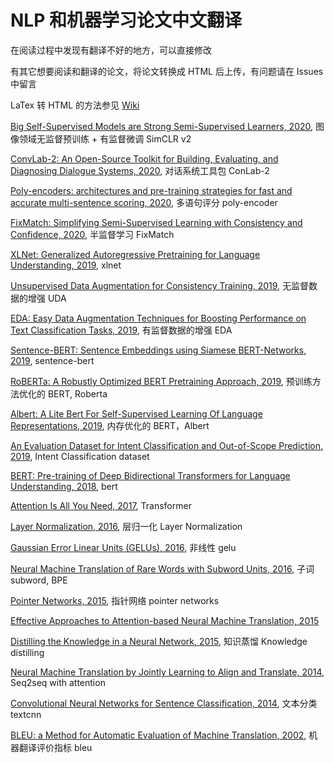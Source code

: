 # NLP 和机器学习论文中文翻译

在阅读过程中发现有翻译不好的地方，可以直接修改

有其它想要阅读和翻译的论文，将论文转换成 HTML 后上传，有问题请在 Issues 中留言

LaTex 转 HTML 的方法参见 [Wiki](https://github.com/yiyibooks/nlp_machine_learning_papers/wiki/%E5%A6%82%E4%BD%95%E5%B0%86-LaTex-%E8%BD%AC%E6%8D%A2%E6%88%90-HTML) 

[Big Self-Supervised Models are Strong Semi-Supervised Learners, 2020](https://www.yiyibooks.cn/nlp/SimCLRv2/index.html), 图像领域无监督预训练 + 有监督微调 SimCLR v2

[ConvLab-2: An Open-Source Toolkit for Building, Evaluating, and Diagnosing Dialogue Systems, 2020](https://www.yiyibooks.cn/nlp/ConvLab2/index.html), 对话系统工具包 ConLab-2

[Poly-encoders: architectures and pre-training strategies for fast and accurate multi-sentence scoring, 2020](https://www.yiyibooks.cn/nlp/poly-encoder/index.html), 多语句评分 poly-encoder

[FixMatch: Simplifying Semi-Supervised Learning with Consistency and Confidence, 2020](https://www.yiyibooks.cn/nlp/FixMatch/index.html), 半监督学习 FixMatch

[XLNet: Generalized Autoregressive Pretraining for Language Understanding, 2019](https://www.yiyibooks.cn/nlp/XLNet/index.html), xlnet

[Unsupervised Data Augmentation for Consistency Training, 2019](https://www.yiyibooks.cn/nlp/uda/index.html), 无监督数据的增强 UDA

[EDA: Easy Data Augmentation Techniques for Boosting Performance on Text Classification Tasks, 2019](https://yiyibooks.cn/nlp/EDA/index.html), 有监督数据的增强 EDA

[Sentence-BERT: Sentence Embeddings using Siamese BERT-Networks, 2019](https://www.yiyibooks.cn/nlp/SentenceBERT_Sentence_Embeddings_using_Siamese_BERTNetworks/index.html), sentence-bert

[RoBERTa: A Robustly Optimized BERT Pretraining Approach, 2019](https://www.yiyibooks.cn/nlp/roberta/index.html), 预训练方法优化的 BERT, Roberta

[Albert: A Lite Bert For Self-Supervised Learning Of Language Representations, 2019](https://yiyibooks.cn/yiyibooks/A_LITE_BERT_FOR_SELFSUPERVISED_LEARNING_OF_LANGUAGE_REPRESENTATIONS/index.html), 内存优化的 BERT，Albert

[An Evaluation Dataset for Intent Classification and Out-of-Scope Prediction, 2019](https://yiyibooks.cn/yiyibooks/An_Evaluation_Dataset_for_Intent_Classification/index.html), Intent Classification dataset

[BERT: Pre-training of Deep Bidirectional Transformers for Language Understanding, 2018](https://www.yiyibooks.cn/nlp/bert/main.html), bert

[Attention Is All You Need, 2017](https://yiyibooks.cn/yiyibooks/Attention_Is_All_You_Need/index.html), Transformer

[Layer Normalization, 2016](https://www.yiyibooks.cn/nlp/layer_norm/index.html), 层归一化 Layer Normalization

[Gaussian Error Linear Units (GELUs), 2016](https://www.yiyibooks.cn/nlp/gelu/main.html), 非线性 gelu

[Neural Machine Translation of Rare Words with Subword Units, 2016](https://yiyibooks.cn/yiyibooks/Neural_Machine_Translation_of_Rare_Words_with_Subword_Units/index.html), 子词 subword, BPE

[Pointer Networks, 2015](https://www.yiyibooks.cn/nlp/pointer_network/index.html), 指针网络 pointer networks

[Effective Approaches to Attention-based Neural Machine Translation, 2015](https://yiyibooks.cn/yiyibooks/Effective_Approaches_to_Attention_Based_Neural_Machine_Translation/index.html)

[Distilling the Knowledge in a Neural Network, 2015](https://www.yiyibooks.cn/nlp/Knowledge_Distilling/index.html), 知识蒸馏 Knowledge distilling

[Neural Machine Translation by Jointly Learning to Align and Translate, 2014](https://yiyibooks.cn/yiyibooks/Neural_Machine_Translation_by_Jointly_Learning_to_Align_and_Translate/index.html), Seq2seq with attention

[Convolutional Neural Networks for Sentence Classification, 2014](https://www.yiyibooks.cn/nlp/textcnn/index.html), 文本分类 textcnn

[BLEU: a Method for Automatic Evaluation of Machine Translation, 2002](https://yiyibooks.cn/yiyibooks/BLEU_a_Method_for_Automatic_Evaluation_of_Machine_Translation/index.html), 机器翻译评价指标 bleu
